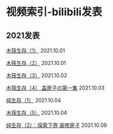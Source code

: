 <p><h1>视频索引-bilibili发表</h1></p>
<p><h2>2021发表</h1></p>
<p><a href="https://www.bilibili.com/video/BV153411172o">木筏生存（1）</a> 2021.10.01</p>
<p><a href="https://www.bilibili.com/video/BV1h64y187QD">木筏生存（2）</a> 2021.10.01</p>
<p><a href="https://www.bilibili.com/video/BV1zU4y1c7TS">木筏生存（3）</a> 2021.10.02</p>
<p><a href="https://www.bilibili.com/video/BV18Q4y167kG">木筏生存（4） 盖房子の第一集</a> 2021.10.03</p>
<p><a href="https://www.bilibili.com/video/BV1mq4y1R7xw">纯生存（1）</a> 2021.10.04</p>
<p><a href="https://www.bilibili.com/video/BV1Mq4y1N7XR">木筏生存（5）</a> 2021.10.04</p>
<p><a href="https://www.bilibili.com/video/BV1DL4y1z795">纯生存（2）：探索下界 装修房子</a> 2021.10.09</p>
